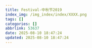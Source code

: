```yaml
---
title: Festival-中秋节2019
index_img: /img_index/index/XXXX.png
tags: []
categories: []
abbrlink: 53637
date: 2025-08-10 18:47:24
updated: 2025-08-10 18:47:24
---
```

